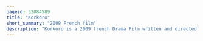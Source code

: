 ```yaml
---
pageid: 32084589
title: "Korkoro"
short_summary: "2009 French film"
description: "Korkoro is a 2009 french Drama Film written and directed by tony Gatlif starring Francophone Actors james thirre marie-jose Croze and Marc Lavoine. The Film's Cast were of many Nationalities such as albanian, Kosovar, Georgian, Serbian, French, Norwegian, and nine Romani People Gatlif recruited in Transylvania."
---
```

